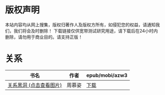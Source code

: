 # 版权声明

本站内容均从网上搜集，版权归著作人及版权方所有，如侵犯您的权益，请通知我们，我们将会及时删除！ 下载链接仅供宽带测试研究用途，请下载后在24小时内删除，请勿用于商业目的。请支持正版！

# 关系

| 书名 | 作者 | epub/mobi/azw3 |
| --- | --- | --- |
| [关系黑洞 (点击查看图片)](https://www.dushupai.com/attachment/2024/06/08/6c8804e9152be28e.jpg) | 周慕姿 | [下载](https://url89.ctfile.com/f/31084289-1357047640-dc0f46?p=8866) |
